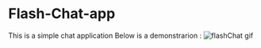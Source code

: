 # Flash-Chat-app
This is a simple chat application
Below is a demonstrarion :
![flashChat gif](https://user-images.githubusercontent.com/65228969/95644992-634aeb00-0ad8-11eb-88b2-34a7e3c66612.gif)
